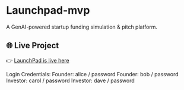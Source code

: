 # Launchpad-mvp
A GenAI-powered startup funding simulation &amp; pitch platform.

## 🌐 Live Project
👉 [LaunchPad is live here](https://launchpad-mvp.onrender.com)


Login Credentials:
Founder: alice / password
Founder: bob / password
Investor: carol / password
Investor: dave / password

